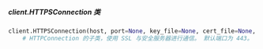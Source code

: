 ##### client.HTTPSConnection 类
```python
client.HTTPSConnection(host, port=None, key_file=None, cert_file=None, [timeout, ]source_address=None, *, context=None, check_hostname=None, blocksize=8192)
	# HTTPConnection 的子类，使用 SSL 与安全服务器进行通信。 默认端口为 443。
```